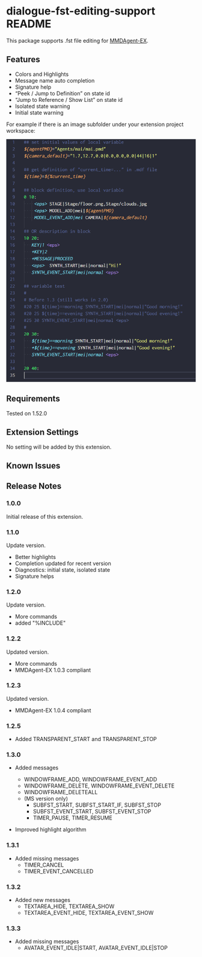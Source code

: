 # dialogue-fst-editing-support README

This package supports .fst file editing for [MMDAgent-EX](https://mmdagent-ex.dev).

## Features

- Colors and Highlights
- Message name auto completion
- Signature help
- “Peek / Jump to Definition” on state id
- “Jump to Reference / Show List” on state id
- Isolated state warning
- Initial state warning

For example if there is an image subfolder under your extension project workspace:

![snapshot](https://raw.githubusercontent.com/lee-lab/dialogue-fst-editing-support/main/images/snap-1.0.0.png)

## Requirements

Tested on 1.52.0

## Extension Settings

No setting will be added by this extension.

## Known Issues

## Release Notes

### 1.0.0

Initial release of this extension.

### 1.1.0

Update version.

- Better highlights
- Completion updated for recent version
- Diagnostics: initial state, isolated state
- Signature helps

### 1.2.0

Update version.

- More commands
- added "%INCLUDE"

### 1.2.2

Updated version.

- More commands
- MMDAgent-EX 1.0.3 compliant

### 1.2.3

Updated version.

- MMDAgent-EX 1.0.4 compliant

### 1.2.5

- Added TRANSPARENT_START and TRANSPARENT_STOP

### 1.3.0

- Added messages
  - WINDOWFRAME_ADD, WINDOWFRAME_EVENT_ADD
  - WINDOWFRAME_DELETE, WINDOWFRAME_EVENT_DELETE
  - WINDOWFRAME_DELETEALL
  - (MS version only)
    - SUBFST_START, SUBFST_START_IF, SUBFST_STOP
    - SUBFST_EVENT_START, SUBFST_EVENT_STOP
    - TIMER_PAUSE, TIMER_RESUME

- Improved highlight algorithm

### 1.3.1

- Added missing messages
  - TIMER_CANCEL
  - TIMER_EVENT_CANCELLED

### 1.3.2

- Added new messages
  - TEXTAREA_HIDE, TEXTAREA_SHOW
  - TEXTAREA_EVENT_HIDE, TEXTAREA_EVENT_SHOW

### 1.3.3

- Added missing messages
  - AVATAR_EVENT_IDLE|START, AVATAR_EVENT_IDLE|STOP

